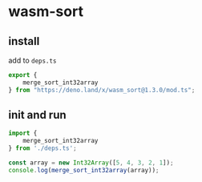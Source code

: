 # wasm-sort

## install

add to `deps.ts`

```ts
export {
    merge_sort_int32array
} from "https://deno.land/x/wasm_sort@1.3.0/mod.ts";
```

## init and run

```ts
import {
    merge_sort_int32array
} from './deps.ts';

const array = new Int32Array([5, 4, 3, 2, 1]);
console.log(merge_sort_int32array(array));
```